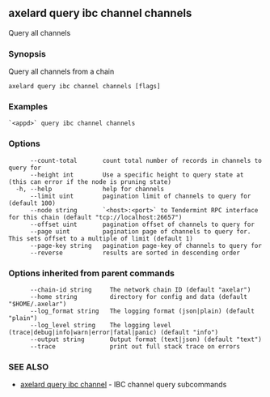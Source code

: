 ## axelard query ibc channel channels

Query all channels

### Synopsis

Query all channels from a chain

```
axelard query ibc channel channels [flags]
```

### Examples

```
`<appd>` query ibc channel channels
```

### Options

```
      --count-total       count total number of records in channels to query for
      --height int        Use a specific height to query state at (this can error if the node is pruning state)
  -h, --help              help for channels
      --limit uint        pagination limit of channels to query for (default 100)
      --node string       `<host>:<port>` to Tendermint RPC interface for this chain (default "tcp://localhost:26657")
      --offset uint       pagination offset of channels to query for
      --page uint         pagination page of channels to query for. This sets offset to a multiple of limit (default 1)
      --page-key string   pagination page-key of channels to query for
      --reverse           results are sorted in descending order
```

### Options inherited from parent commands

```
      --chain-id string     The network chain ID (default "axelar")
      --home string         directory for config and data (default "$HOME/.axelar")
      --log_format string   The logging format (json|plain) (default "plain")
      --log_level string    The logging level (trace|debug|info|warn|error|fatal|panic) (default "info")
      --output string       Output format (text|json) (default "text")
      --trace               print out full stack trace on errors
```

### SEE ALSO

- [axelard query ibc channel](/cli-docs/v0_31_2/axelard_query_ibc_channel) - IBC channel query subcommands
